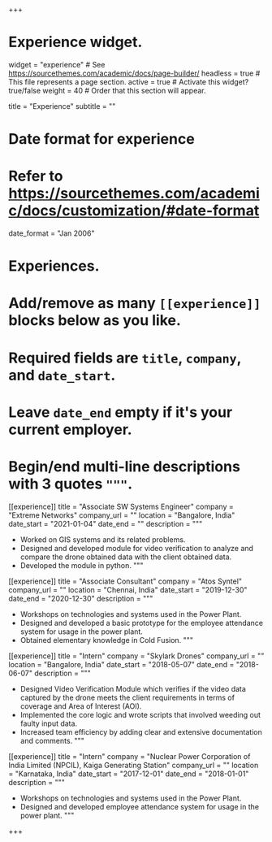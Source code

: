 +++
# Experience widget.
widget = "experience"  # See https://sourcethemes.com/academic/docs/page-builder/
headless = true  # This file represents a page section.
active = true  # Activate this widget? true/false
weight = 40  # Order that this section will appear.

title = "Experience"
subtitle = ""

# Date format for experience
#   Refer to https://sourcethemes.com/academic/docs/customization/#date-format
date_format = "Jan 2006"

# Experiences.
#   Add/remove as many `[[experience]]` blocks below as you like.
#   Required fields are `title`, `company`, and `date_start`.
#   Leave `date_end` empty if it's your current employer.
#   Begin/end multi-line descriptions with 3 quotes `"""`.
[[experience]]
  title = "Associate SW Systems Engineer"
  company = "Extreme Networks"
  company_url = ""
  location = "Bangalore, India"
  date_start = "2021-01-04"
  date_end = ""
  description = """

  * Worked on GIS systems and its related problems.
  * Designed and developed module for video verification to analyze and compare the drone obtained data with the client obtained data.
  * Developed the module in python.
  """

[[experience]]
  title = "Associate Consultant"
  company = "Atos Syntel"
  company_url = ""
  location = "Chennai, India"
  date_start = "2019-12-30"
  date_end = "2020-12-30"
  description = """

  * Workshops on technologies and systems used in the Power Plant.
  * Designed and developed a basic prototype for the employee attendance system for usage in the power plant.
  * Obtained elementary knowledge in Cold Fusion.
  """
  
[[experience]]
  title = "Intern"
  company = "Skylark Drones"
  company_url = ""
  location = "Bangalore, India"
  date_start = "2018-05-07"
  date_end = "2018-06-07"
  description = """

  * Designed Video Verification Module which verifies if the video data captured by the drone meets the client requirements in terms of coverage and Area of Interest (AOI).
  * Implemented the core logic and wrote scripts that involved weeding out faulty input data.
  * Increased team efficiency by adding clear and extensive documentation and comments.
  """

[[experience]]
  title = "Intern"
  company = "Nuclear Power Corporation of India Limited (NPCIL), Kaiga Generating Station"
  company_url = ""
  location = "Karnataka, India"
  date_start = "2017-12-01"
  date_end = "2018-01-01"
  description = """

  * Workshops on technologies and systems used in the Power Plant.
  * Designed and developed employee attendance system for usage in the power plant.
  """

+++
